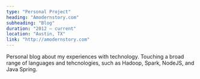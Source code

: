 ```yaml
---
type: "Personal Project"
heading: "Amodernstory.com"
subheading: "Blog"
duration: "2012 – current"
location: "Austin, TX"
link: "http://amodernstory.com"
---
```


Personal blog about my experiences with technology. Touching a broad range of languages and tehcnologies, such as Hadoop, Spark, NodeJS, and Java Spring.  

